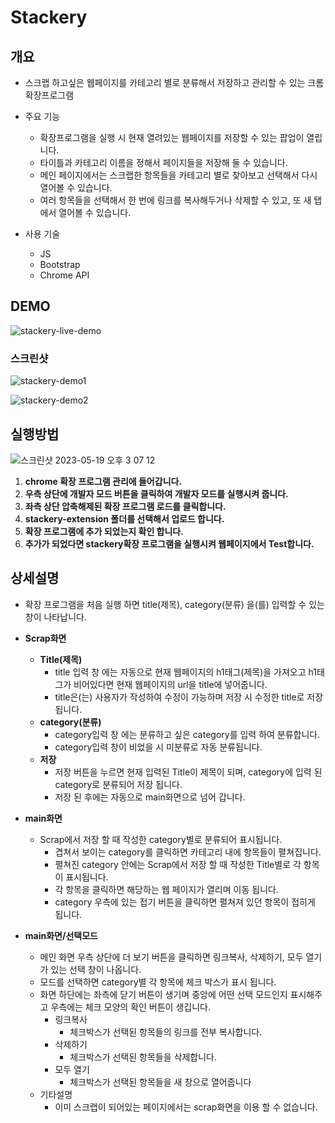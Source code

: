# Stackery

## 개요

- 스크랩 하고싶은 웹페이지를 카테고리 별로 분류해서 저장하고 관리할 수 있는 크롬 확장프로그램

- 주요 기능
  - 확장프로그램을 실행 시 현재 열려있는 웹페이지를 저장할 수 있는 팝업이 열립니다.
  - 타이틀과 카테고리 이름을 정해서 페이지들을 저장해 둘 수 있습니다.
  - 메인 페이지에서는 스크랩한 항목들을 카테고리 별로 찾아보고 선택해서 다시 열어볼 수 있습니다.
  - 여러 항목들을 선택해서 한 번에 링크를 복사해두거나 삭제할 수 있고, 또 새 탭에서 열어볼 수 있습니다.

- 사용 기술
  - JS
  - Bootstrap
  - Chrome API

## DEMO

![stackery-live-demo](https://github.com/silvertae/stackery/assets/76121068/1c043988-ade8-4bde-bf5a-a43fb55c2405)

### 스크린샷

![stackery-demo1](https://github.com/silvertae/stackery/assets/76121068/16d8e341-051f-4df3-b5bf-ecd82ab6083f)

![stackery-demo2](https://github.com/silvertae/stackery/assets/76121068/57081d4b-ad6c-4d2b-af3c-69af484a8669)

## 실행방법

![스크린샷 2023-05-19 오후 3 07 12](https://github.com/silvertae/stackery/assets/76121068/0c068175-0869-44de-abd6-ac01089f4c74)

1. **chrome 확장 프로그램 관리에 들어갑니다.**
2. **우측 상단에 개발자 모드 버튼을 클릭하여 개발자 모드를 실행시켜 줍니다.**
3. **좌측 상단 압축해제된 확장 프로그램 로드를 클릭합니다.**
4. **stackery-extension 폴더를 선택해서 업로드 합니다.**
5. **확장 프로그램에 추가 되었는지 확인 합니다.**
6. **추가가 되었다면 stackery확장 프로그램을 실행시켜 웹페이지에서 Test합니다.**

## 상세설명

- 확장 프로그램을 처음 실행 하면 title(제목), category(분류) 을(를) 입력할 수 있는 창이 나타납니다.
- **Scrap화면**
  - **Title(제목)**
    - title 입력 창 에는 자동으로 현재 웹페이지의 h1태그(제목)을 가져오고 h1태그가 비어있다면
      현재 웹페이지의 url을 title에 넣어줍니다.
    - title은(는) 사용자가 작성하여 수정이 가능하며 저장 시 수정한 title로 저장 됩니다.
  - **category(분류)**
    - category입력 창 에는 분류하고 싶은 category를 입력 하여 분류합니다.
    - category입력 창이 비었을 시 미분류로 자동 분류됩니다.
  - **저장**
    - 저장 버튼을 누르면 현재 입력된 Title이 제목이 되며, category에 입력 된 category로 분류되어 저장 됩니다.
    - 저장 된 후에는 자동으로 main화면으로 넘어 갑니다.

- **main화면**
  - Scrap에서 저장 할 때 작성한 category별로 분류되어 표시됩니다.
    - 겹쳐서 보이는 category를 클릭하면 카테고리 내에 항목들이 펼쳐집니다.
    - 펼쳐진 category 안에는 Scrap에서 저장 할 때 작성한 Title별로 각 항목이 표시됩니다.
    - 각 항목을 클릭하면 해당하는 웹 페이지가 열리며 이동 됩니다.
    - category 우측에 있는 접기 버튼을 클릭하면 펼쳐져 있던 항목이 접히게 됩니다.

- **main화면/선택모드**
  - 메인 화면 우측 상단에 더 보기 버튼을 클릭하면 링크복사, 삭제하기, 모두 열기 가 있는 선택 창이 나옵니다.
  - 모드를 선택하면 category별 각 항목에 체크 박스가 표시 됩니다.
  - 화면 하단에는 좌측에 닫기 버튼이 생기며 중앙에 어떤 선택 모드인지 표시해주고 우측에는 체크 모양의 확인 버튼이 생깁니다.
    - 링크복사
      - 체크박스가 선택된 항목들의 링크를 전부 복사합니다.
    - 삭제하기
      - 체크박스가 선택된 항목들을 삭제합니다.
    - 모두 열기
      - 체크박스가 선택된 항목들을 새 창으로 열어줍니다
  - 기타설명
    - 이미 스크랩이 되어있는 페이지에서는 scrap화면을 이용 할 수 없습니다.


